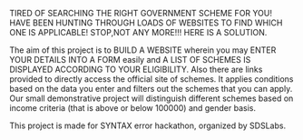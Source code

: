 TIRED OF SEARCHING THE RIGHT GOVERNMENT SCHEME FOR YOU!
HAVE BEEN HUNTING THROUGH LOADS OF WEBSITES TO FIND WHICH ONE IS APPLICABLE!
STOP,NOT ANY MORE!!!
HERE IS A SOLUTION.

The aim of this project is to BUILD A WEBSITE wherein you may ENTER YOUR DETAILS INTO A FORM easily and A LIST OF SCHEMES IS DISPLAYED ACCORDING TO YOUR ELIGIBILITY.
Also there are links provided to directly access the official site of schemes.
It applies conditions based on the data you enter and filters out the schemes that you can apply.
Our small demonstrative project will distinguish different schemes  based on income criteria (that is above or below 100000) and gender basis.



This project is made for SYNTAX error hackathon, organized by SDSLabs.
